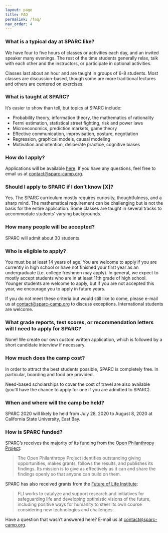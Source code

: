 ```yaml
---
layout: page
title: FAQ
permalink: /faq/
nav_order: 4
---
```


### What is a typical day at SPARC like?
We have four to five hours of classes or activities each day, and an invited speaker many evenings. The rest of the time students generally relax, talk with each other and the instructors, or participate in optional activities.

Classes last about an hour and are taught in groups of 6-8 students. Most classes are discussion-based, though some are more traditional lectures and others are centered on exercises.

### What is taught at SPARC?
It’s easier to show than tell, but topics at SPARC include:
* Probability theory, information theory, the mathematics of rationality
* Fermi estimation, statistical street fighting, risk and power laws
* Microeconomics, prediction markets, game theory
* Effective communication, improvisation, posture, negotiation
* Regression, graphical models, causal modeling
* Motivation and intention, deliberate practice, cognitive biases

### How do I apply?
Applications will be available [here]({{"/apply/"}}). If you have any questions, feel free to email us at contact@sparc-camp.org.

### Should I apply to SPARC if I don’t know [X]?
Yes. The SPARC curriculum mostly requires curiosity, thoughtfulness, and a sharp mind. The mathematical requirement can be challenging but is not the basis for the entire application. Some classes are taught in several tracks to accommodate students’ varying backgrounds.

### How many people will be accepted?
SPARC will admit about 30 students.

### Who is eligible to apply?
You must be at least 14 years of age. You are welcome to apply if you are currently in high school or have not finished your first year as an undergraduate (i.e. college freshmen may apply). In general, we expect to mostly accept students who are in at least 11th grade of high school. Younger students are welcome to apply, but if you are not accepted this year, we encourage you to apply in future years.

If you do not meet these criteria but would still like to come, please e-mail us at contact@sparc-camp.org to discuss exceptions. International students are welcome.

### What grade reports, test scores, or recommendation letters will I need to apply for SPARC?
None! We create our own custom written application, which is followed by a short candidate interview if necessary.

### How much does the camp cost?
In order to attract the best students possible, SPARC is completely free. In particular, boarding and food are provided.

Need-based scholarships to cover the cost of travel are also available (you’ll have the chance to apply for one if you are admitted to SPARC).

### When and where will the camp be held?
SPARC 2020 will likely be held from July 28, 2020 to August 8, 2020 at California State University, East Bay.

### How is SPARC funded?
SPARC’s receives the majority of its funding from the [Open Philanthropy Project]({{"https://www.openphilanthropy.org/about"}}):
> The Open Philanthropy Project identifies outstanding giving opportunities, makes grants, follows the results, and publishes its findings. Its mission is to give as effectively as it can and share the findings openly so that anyone can build on them.

SPARC has also received grants from the [Future of Life Institute]({{"https://futureoflife.org/team/"}}):
> FLI works to catalyze and support research and initiatives for safeguarding life and developing optimistic visions of the future, including positive ways for humanity to steer its own course considering new technologies and challenges.

Have a question that wasn’t answered here? E-mail us at contact@sparc-camp.org.

